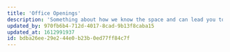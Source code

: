 ```yaml
---
title: 'Office Openings'
description: 'Something about how we know the space and can lead you to success.'
updated_by: 970fb6b4-712d-4017-8cad-9b13f8caba15
updated_at: 1612991937
id: bdba26ee-29e2-44e0-b23b-0ed77ff84c7f
---
```

